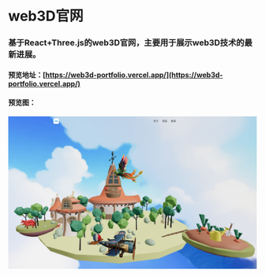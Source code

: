 # web3D官网

### 基于React+Three.js的web3D官网，主要用于展示web3D技术的最新进展。


#### 预览地址：[https://web3d-portfolio.vercel.app/](https://web3d-portfolio.vercel.app/)

#### 预览图：

![alt text](image.png)